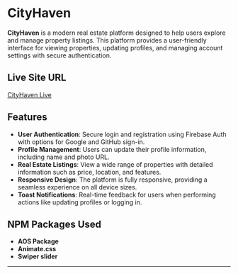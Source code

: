 # CityHaven

**CityHaven** is a modern real estate platform designed to help users explore and manage property listings. This platform provides a user-friendly interface for viewing properties, updating profiles, and managing account settings with secure authentication.

## Live Site URL
[CityHaven Live](https://your-live-site-url.com)

## Features
- **User Authentication**: Secure login and registration using Firebase Auth with options for Google and GitHub sign-in.
- **Profile Management**: Users can update their profile information, including name and photo URL.
- **Real Estate Listings**: View a wide range of properties with detailed information such as price, location, and features.
- **Responsive Design**: The platform is fully responsive, providing a seamless experience on all device sizes.
- **Toast Notifications**: Real-time feedback for users when performing actions like updating profiles or logging in.

## NPM Packages Used
- **AOS Package**
- **Animate.css**
- **Swiper slider**

---

